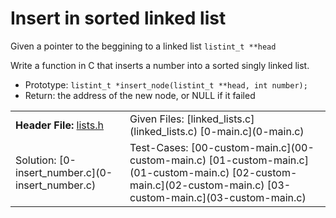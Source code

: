 # Insert in sorted linked list #
Given a pointer to the beggining to a linked list `listint_t **head`

Write a function in C that inserts a number into a sorted singly linked list.

- Prototype: `listint_t *insert_node(listint_t **head, int number);`
- Return: the address of the new node, or NULL if it failed

<table>
<tr>
<td>
<b>Header File:</b>
<a href="lists.h">lists.h</a>
</td>
<td>
Given Files:
[linked_lists.c](linked_lists.c)
[0-main.c](0-main.c)
</td>
</tr>
<tr>
<td>
Solution:
[0-insert_number.c](0-insert_number.c)
</td>

<td>
Test-Cases:
[00-custom-main.c](00-custom-main.c)
[01-custom-main.c](01-custom-main.c)
[02-custom-main.c](02-custom-main.c)
[03-custom-main.c](03-custom-main.c)
</td>
</tr>
</table>
